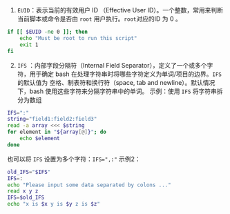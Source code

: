 1. `EUID`：表示当前的有效用户 ID （Effective User ID）。一个整数，常用来判断当前脚本或命令是否由 `root` 用户执行。`root`对应的ID 为 0 。
```bash
if [[ $EUID -ne 0 ]]; then
    echo "Must be root to run this script"
    exit 1
fi
```

2. `IFS` ：内部字段分隔符（Internal Field Separator），定义了一个或多个字符，用于确定 bash 在处理字符串时将哪些字符定义为单词/项目的边界。`IFS` 的默认值为 空格、制表符和换行符（space, tab and newline）。默认情况下，bash 使用这些字符来分隔字符串中的单词。
示例：使用 `IFS` 将字符串拆分为数组
```bash
IFS=":"
string="field1:field2:field3"
read -a array <<< $string
for element in "${array[@]}"; do
    echo $element
done
```
也可以将 `IFS` 设置为多个字符：`IFS=",:"`
示例2：
```bash
old_IFS="$IFS"
IFS=:
echo "Please input some data separated by colons ..."
read x y z
IFS=$old_IFS
echo "x is $x y is $y z is $z"
```